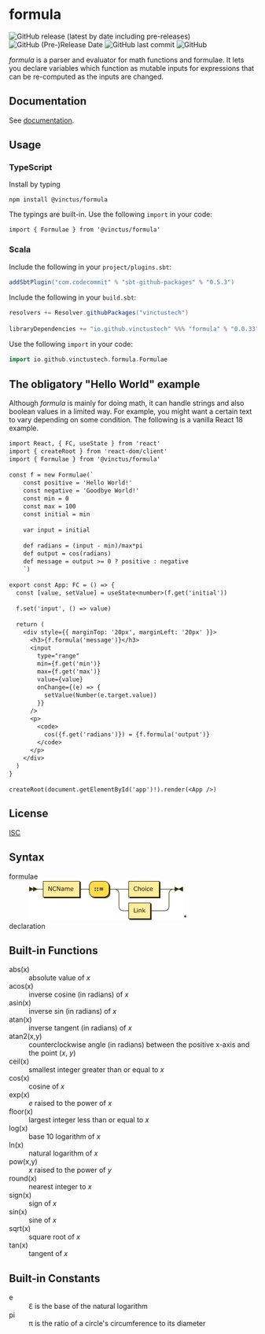 formula
=======

![GitHub release (latest by date including pre-releases)](https://img.shields.io/github/v/release/vinctustech/formula?include_prereleases) ![GitHub (Pre-)Release Date](https://img.shields.io/github/release-date-pre/vinctustech/formula) ![GitHub last commit](https://img.shields.io/github/last-commit/vinctustech/formula) ![GitHub](https://img.shields.io/github/license/vinctustech/formula)

*formula* is a parser and evaluator for math functions and formulae. It lets you declare variables which function as mutable inputs for expressions that can be re-computed as the inputs are changed.

Documentation
-------------

See [documentation](https://vinctustech.github.io/formula/).

Usage
-----

### TypeScript

Install by typing

```shell
npm install @vinctus/formula
```

The typings are built-in. Use the following `import` in your code:

```
import { Formulae } from '@vinctus/formula'
```

### Scala

Include the following in your `project/plugins.sbt`:

```sbt
addSbtPlugin("com.codecommit" % "sbt-github-packages" % "0.5.3")
```

Include the following in your `build.sbt`:

```sbt
resolvers += Resolver.githubPackages("vinctustech")

libraryDependencies += "io.github.vinctustech" %%% "formula" % "0.0.33"
```

Use the following `import` in your code:

```scala
import io.github.vinctustech.formula.Formulae
```

The obligatory "Hello World" example
------------------------------------

Although *formula* is mainly for doing math, it can handle strings and also boolean values in a limited way. For example, you might want a certain text to vary depending on some condition. The following is a vanilla React 18 example.

```tsx
import React, { FC, useState } from 'react'
import { createRoot } from 'react-dom/client'
import { Formulae } from '@vinctus/formula'

const f = new Formulae(`
    const positive = 'Hello World!'
    const negative = 'Goodbye World!'
    const min = 0
    const max = 100
    const initial = min
    
    var input = initial
    
    def radians = (input - min)/max*pi
    def output = cos(radians)
    def message = output >= 0 ? positive : negative
    `)

export const App: FC = () => {
  const [value, setValue] = useState<number>(f.get('initial'))

  f.set('input', () => value)

  return (
    <div style={{ marginTop: '20px', marginLeft: '20px' }}>
      <h3>{f.formula('message')}</h3>
      <input
        type="range"
        min={f.get('min')}
        max={f.get('max')}
        value={value}
        onChange={(e) => {
          setValue(Number(e.target.value))
        }}
      />
      <p>
        <code>
          cos({f.get('radians')}) = {f.formula('output')}
        </code>
      </p>
    </div>
  )
}

createRoot(document.getElementById('app')!).render(<App />)
```

License
-------

[ISC](https://github.com/vinctustech/formula/blob/main/LICENSE)

Syntax
------

<dl>
    <dt>formulae</dt><dd><img src="images/Production.png"/>*</dd>
    <dt>declaration</dt><dd></dd>
</dl>

Built-in Functions
------------------

<dl>
    <dt>abs(x)</dt><dd>absolute value of <i>x</i></dd>
    <dt>acos(x)</dt><dd>inverse cosine (in radians) of <i>x</i></dd>
    <dt>asin(x)</dt><dd>inverse sin (in radians) of <i>x</i></dd>
    <dt>atan(x)</dt><dd>inverse tangent (in radians) of <i>x</i></dd>
    <dt>atan2(x,y)</dt><dd>counterclockwise angle (in radians) between the positive x-axis and the point (<i>x</i>, <i>y</i>)</dd>
    <dt>ceil(x)</dt><dd>smallest integer greater than or equal to <i>x</i></dd>
    <dt>cos(x)</dt><dd>cosine of <i>x</i></dd>
    <dt>exp(x)</dt><dd><i>e</i> raised to the power of <i>x</i></dd>
    <dt>floor(x)</dt><dd>largest integer less than or equal to <i>x</i></dd>
    <dt>log(x)</dt><dd>base 10 logarithm of <i>x</i></dd>
    <dt>ln(x)</dt><dd>natural logarithm of <i>x</i></dd>
    <dt>pow(x,y)</dt><dd><i>x</i> raised to the power of <i>y</i></dd>
    <dt>round(x)</dt><dd>nearest integer to <i>x</i></dd>
    <dt>sign(x)</dt><dd>sign of <i>x</i></dd>
    <dt>sin(x)</dt><dd>sine of <i>x</i></dd>
    <dt>sqrt(x)</dt><dd>square root of <i>x</i></dd>
    <dt>tan(x)</dt><dd>tangent of <i>x</i></dd>
</dl>

Built-in Constants
------------------

<dl>
    <dt>e</dt><dd>&#8455; is the base of the natural logarithm</dd>
    <dt>pi</dt><dd>π is the ratio of a circle's circumference to its diameter</dd>
</dl>

